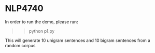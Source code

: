 # NLP4740

In order to run the demo, please run:
>> python p1.py

This will generate 10 unigram sentences and 10 bigram sentences from a random corpus